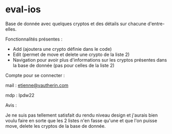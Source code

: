 # eval-ios

Base de donnée avec quelques cryptos et des détails sur chacune d'entre-elles.

Fonctionnalités présentes :
- Add (ajoutera une crypto définie dans le code)
- Edit (permet de move et delete une crypto de la liste 2)
- Navigation pour avoir plus d'informations sur les cryptos présentes dans la base de donnée (pas pour celles de la liste 2)



Compte pour se connecter :

mail : etienne@vautherin.com

mdp : lpdw22



Avis :

Je ne suis pas tellement satisfait du rendu niveau design et j'aurais bien voulu faire en sorte que les 2 listes n'en fasse qu'une et que l'on puisse move, delete les cryptos de la base de donnée.
